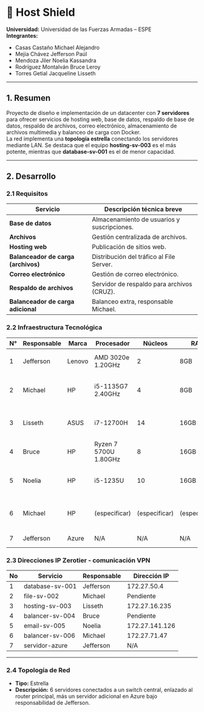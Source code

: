 # 📄 Host Shield

**Universidad:** Universidad de las Fuerzas Armadas – ESPE  
**Integrantes:**

- Casas Castaño Michael Alejandro
- Mejía Chávez Jefferson Paúl
- Mendoza Jiler Noelia Kassandra
- Rodríguez Montalván Bruce Leroy
- Torres Getial Jacqueline Lisseth

---

## 1. Resumen

Proyecto de diseño e implementación de un datacenter con **7 servidores** para ofrecer servicios de hosting web, base de datos, respaldo de base de datos, respaldo de archivos, correo electrónico, almacenamiento de archivos multimedia y balanceo de carga con Docker.  
La red implementa una **topología estrella** conectando los servidores mediante LAN. Se destaca que el equipo **hosting-sv-003** es el más potente, mientras que **database-sv-001** es el de menor capacidad.

---

## 2. Desarrollo

### 2.1 Requisitos

| Servicio                            | Descripción técnica breve                   |
| ----------------------------------- | ------------------------------------------- |
| **Base de datos**                   | Almacenamiento de usuarios y suscripciones. |
| **Archivos**                        | Gestión centralizada de archivos.           |
| **Hosting web**                     | Publicación de sitios web.                  |
| **Balanceador de carga (archivos)** | Distribución del tráfico al File Server.    |
| **Correo electrónico**              | Gestión de correo electrónico.              |
| **Respaldo de archivos**            | Servidor de respaldo para archivos (CRUZ).  |
| **Balanceador de carga adicional**  | Balanceo extra, responsable Michael.        |

### 2.2 Infraestructura Tecnológica

| N°  | Responsable | Marca  | Procesador            | Núcleos       | RAM           | Disco         | SO                             | ID              | Servicio        | Virtualización  |
| --- | ----------- | ------ | --------------------- | ------------- | ------------- | ------------- | ------------------------------ | --------------- | --------------- | --------------- |
| 1   | Jefferson   | Lenovo | AMD 3020e 1.20GHz     | 2             | 8GB           | 1TB           | Ubuntu 22.04 (WSL)             | database-sv-001 | database-sv     | WSL             |
| 2   | Michael     | HP     | i5-1135G7 2.40GHz     | 4             | 8GB           | 500GB         | Ubuntu 22.04 (Máquina Virtual) | file-sv-002     | file-sv         | Máquina Virtual |
| 3   | Lisseth     | ASUS   | i7-12700H             | 14            | 16GB          | 1TB           | Ubuntu 22.04 (Máquina Virtual) | hosting-sv-003  | hosting-sv      | Máquina Virtual |
| 4   | Bruce       | HP     | Ryzen 7 5700U 1.80GHz | 8             | 16GB          | 500GB         | Ubuntu 22.04                   | sv-balancer-004 | balancer-sv-004 | Nativo (Docker) |
| 5   | Noelia      | HP     | i5-1235U              | 10            | 16GB          | 500GB         | Ubuntu 22.04 (Máquina Virtual) | sv-email-005    | email-sv-005    | Máquina Virtual |
| 6   | Michael     | HP     | (especificar)         | (especificar) | (especificar) | (especificar) | Ubuntu 22.04 (Máquina Virtual) | sv-balancer-006 | balancer-sv-006 | Máquina Virtual |
| 7   | Jefferson   | Azure  | N/A                   | N/A           | N/A           | N/A           | N/A                            | azure-sv-007    | servidor-azure  | N/A             |

### 2.3 Direcciones IP Zerotier - comunicación VPN

| No  | Servicio        | Responsable | Dirección IP   |
| --- | --------------- | ----------- | -------------- |
| 1   | database-sv-001 | Jefferson   | 172.27.50.4    |
| 2   | file-sv-002     | Michael     | Pendiente      |
| 3   | hosting-sv-003  | Lisseth     | 172.27.16.235  |
| 4   | balancer-sv-004 | Bruce       | Pendiente      |
| 5   | email-sv-005    | Noelia      | 172.27.141.126 |
| 6   | balancer-sv-006 | Michael     | 172.27.71.47   |
| 7   | servidor-azure  | Jefferson   | N/A            |

---

### 2.4 Topología de Red

- **Tipo:** Estrella
- **Descripción:** 6 servidores conectados a un switch central, enlazado al router principal, más un servidor adicional en Azure bajo responsabilidad de Jefferson.
